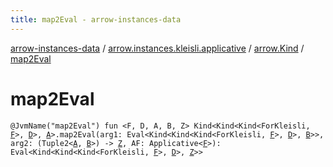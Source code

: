 ```yaml
---
title: map2Eval - arrow-instances-data
---
```


[arrow-instances-data](../../index.html) / [arrow.instances.kleisli.applicative](../index.html) / [arrow.Kind](index.html) / [map2Eval](./map2-eval.html)

# map2Eval

`@JvmName("map2Eval") fun <F, D, A, B, Z> Kind<Kind<Kind<ForKleisli, `[`F`](map2-eval.html#F)`>, `[`D`](map2-eval.html#D)`>, `[`A`](map2-eval.html#A)`>.map2Eval(arg1: Eval<Kind<Kind<Kind<ForKleisli, `[`F`](map2-eval.html#F)`>, `[`D`](map2-eval.html#D)`>, `[`B`](map2-eval.html#B)`>>, arg2: (Tuple2<`[`A`](map2-eval.html#A)`, `[`B`](map2-eval.html#B)`>) -> `[`Z`](map2-eval.html#Z)`, AF: Applicative<`[`F`](map2-eval.html#F)`>): Eval<Kind<Kind<Kind<ForKleisli, `[`F`](map2-eval.html#F)`>, `[`D`](map2-eval.html#D)`>, `[`Z`](map2-eval.html#Z)`>>`